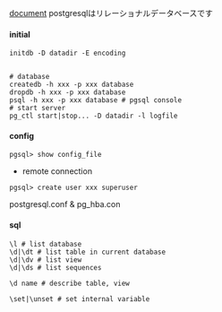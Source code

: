 [document](https://www.postgresql.jp/document/10/html/index.html "document")
postgresqlはリレーショナルデータベースです
#### initial

```
initdb -D datadir -E encoding


# database
createdb -h xxx -p xxx database
dropdb -h xxx -p xxx database
psql -h xxx -p xxx database # pgsql console
# start server
pg_ctl start|stop... -D datadir -l logfile
```

#### config

```
pgsql> show config_file
```

- remote connection

```
pgsql> create user xxx superuser
```

postgresql.conf & pg_hba.con



#### sql

```
\l # list database
\d|\dt # list table in current database
\d|\dv # list view
\d|\ds # list sequences

\d name # describe table, view

\set|\unset # set internal variable
```
















